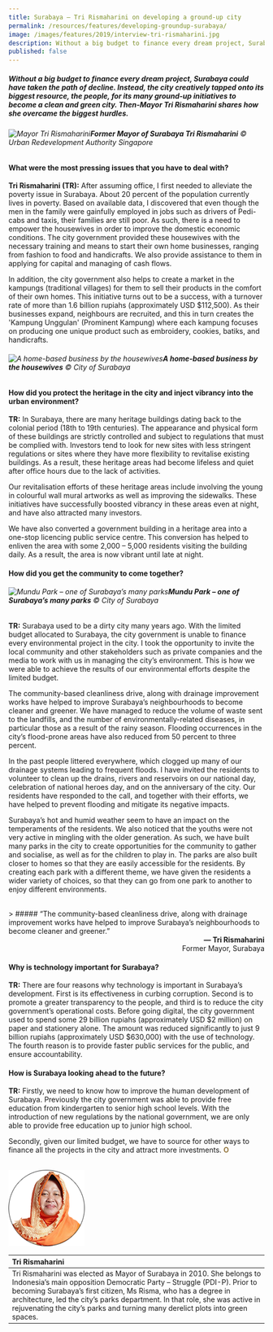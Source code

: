 ```yaml
---
title: Surabaya – Tri Rismaharini on developing a ground-up city
permalink: /resources/features/developing-groundup-surabaya/
image: /images/features/2019/interview-tri-rismaharini.jpg
description: Without a big budget to finance every dream project, Surabaya could have taken the path of decline. Instead, the city creatively tapped onto its biggest resource, the people, for its many ground-up initiatives to become a clean and green city. Then-Mayor Tri Rismaharini shares how she overcame the biggest hurdles.
published: false
---
```


##### Without a big budget to finance every dream project, Surabaya could have taken the path of decline. Instead, the city creatively tapped onto its biggest resource, the people, for its many ground-up initiatives to become a clean and green city. Then-Mayor Tri Rismaharini shares how she overcame the biggest hurdles.

###### ![Mayor Tri Rismaharini](/images/features/2019/interview-tri-rismaharini.jpg/)**Former Mayor of Surabaya Tri Rismaharini** © Urban Redevelopment Authority Singapore

#### **What were the most pressing issues that you have to deal with?**

**Tri Rismaharini (TR):** After assuming office, I first needed to alleviate the poverty issue in Surabaya. About 20 percent of the population currently lives in poverty. Based on available data, I discovered that even though the men in the family were gainfully employed in jobs such as drivers of Pedi-cabs and taxis, their families are still poor. As such, there is a need to empower the housewives in order to improve the domestic economic conditions. The city government provided these housewives with the necessary training and means to start their own home businesses, ranging from fashion to food and handicrafts. We also provide assistance to them in applying for capital and managing of cash flows.

In addition, the city government also helps to create a market in the kampungs (traditional villages) for them to sell their products in the comfort of their own homes. This initiative turns out to be a success, with a turnover rate of more than 1.6 billion rupiahs (approximately USD $112,500). As their businesses expand, neighbours are recruited, and this in turn creates the 'Kampung Unggulan' (Prominent Kampung) where each kampung focuses on producing one unique product such as embroidery, cookies, batiks, and handicrafts.

###### ![A home-based business by the housewives](/images/features/2019/surabaya-economic-hero.jpg/)**A home-based business by the housewives** © City of Surabaya

#### **How did you protect the heritage in the city and inject vibrancy into the urban environment?**

**TR:** In Surabaya, there are many heritage buildings dating back to the colonial period (18th to 19th centuries). The appearance and physical form of these buildings are strictly controlled and subject to regulations that must be complied with. Investors tend to look for new sites with less stringent regulations or sites where they have more flexibility to revitalise existing buildings. As a result, these heritage areas had become lifeless and quiet after office hours due to the lack of activities.

Our revitalisation efforts of these heritage areas include involving the young in colourful wall mural artworks as well as improving the sidewalks. These initiatives have successfully boosted vibrancy in these areas even at night, and have also attracted many investors.

We have also converted a government building in a heritage area into a one-stop licencing public service centre. This conversion has helped to enliven the area with some 2,000 – 5,000 residents visiting the building daily. As a result, the area is now vibrant until late at night.

#### **How did you get the community to come together?**

###### ![Mundu Park – one of Surabaya’s many parks](/images/features/2019/surabaya-mundu-park.jpg/)**Mundu Park – one of Surabaya’s many parks** © City of Surabaya

**TR:** Surabaya used to be a dirty city many years ago. With the limited budget allocated to Surabaya, the city government is unable to finance every environmental project in the city. I took the opportunity to invite the local community and other stakeholders such as private companies and the media to work with us in managing the city’s environment. This is how we were able to achieve the results of our environmental efforts despite the limited budget.

The community-based cleanliness drive, along with drainage improvement works have helped to improve Surabaya’s neighbourhoods to become cleaner and greener. We have managed to reduce the volume of waste sent to the landfills, and the number of environmentally-related diseases, in particular those as a result of the rainy season. Flooding occurrences in the city’s flood-prone areas have also reduced from 50 percent to three percent.

In the past people littered everywhere, which clogged up many of our drainage systems leading to frequent floods. I have invited the residents to volunteer to clean up the drains, rivers and reservoirs on our national day, celebration of national heroes day, and on the anniversary of the city. Our residents have responded to the call, and together with their efforts, we have helped to prevent flooding and mitigate its negative impacts.

Surabaya’s hot and humid weather seem to have an impact on the temperaments of the residents. We also noticed that the youths were not very active in mingling with the older generation. As such, we have built many parks in the city to create opportunities for the community to gather and socialise, as well as for the children to play in. The parks are also built closer to homes so that they are easily accessible for the residents. By creating each park with a different theme, we have given the residents a wider variety of choices, so that they can go from one park to another to enjoy different environments.

<br>
> ##### “The community-based cleanliness drive, along with drainage improvement works have helped to improve Surabaya’s neighbourhoods to become cleaner and greener.”

<div align="right"><b>— Tri Rismaharini</b><br>Former Mayor, Surabaya</div>

#### **Why is technology important for Surabaya?**

**TR:** There are four reasons why technology is important in Surabaya’s development. First is its effectiveness in curbing corruption. Second is to promote a greater transparency to the people, and third is to reduce the city government’s operational costs. Before going digital, the city government used to spend some 29 billion rupiahs (approximately USD $2 million) on paper and stationery alone. The amount was reduced significantly to just 9 billion rupiahs (approximately USD $630,000) with the use of technology. The fourth reason is to provide faster public services for the public, and ensure accountability.

#### **How is Surabaya looking ahead to the future?**

**TR:** Firstly, we need to know how to improve the human development of Surabaya. Previously the city government was able to provide free education from kindergarten to senior high school levels. With the introduction of new regulations by the national government, we are only able to provide free education up to junior high school.

Secondly, given our limited budget, we have to source for other ways to finance all the projects in the city and attract more investments. **<font color="#967942">O</font>** 

<br>

<div style="width:150px"><img src="/images/features/2018/tri-rismaharini.png" alt="Tri Rismaharini" /></div>

| **Tri Rismaharini** |
|:---|
| Tri Rismaharini was elected as Mayor of Surabaya in 2010. She belongs to Indonesia’s main opposition Democratic Party – Struggle (PDI-P). Prior to becoming Surabaya’s first citizen, Ms Risma, who has a degree in architecture, led the city’s parks department. In that role, she was active in rejuvenating the city’s parks and turning many derelict plots into green spaces. |
